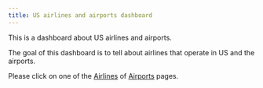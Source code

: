 ```yaml
---
title: US airlines and airports dashboard
---
```


This is a dashboard about US airlines and airports.

The goal of this dashboard is to tell about airlines that operate in US and 
the airports. 

Please click on one of the [Airlines](/airlines/) of [Airports](/airports/) pages.
